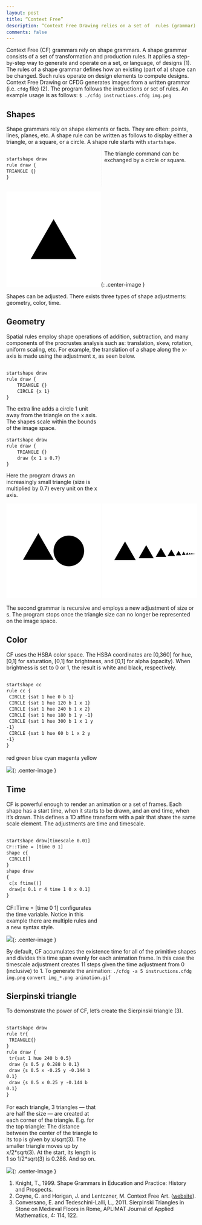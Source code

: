 ```yaml
---
layout: post
title: “Context Free”
description: “Context Free Drawing relies on a set of  rules (grammar) that the program uses to generates images.”
comments: false
---
```


Context Free (CF) grammars rely on shape grammars. A shape grammar consists of a set of transformation and production rules. It applies a step-by-step way to generate and operate on a set, or language, of designs (1). The rules of a shape grammar defines how an existing (part of a) shape can be changed. Such rules operate on design elements to compute designs. Context Free Drawing or CFDG generates images from a written grammar (i.e. `cfdg` file) (2). The program follows the instructions or set of rules. 
An example usage is as follows: `$ ./cfdg instructions.cfdg img.png`


## Shapes
Shape grammars rely on shape elements or facts. They are often: points, lines, planes, etc. A shape rule can be written as follows to display either a triangle, or a square, or a circle. A shape rule starts with `startshape`.

<div style="-webkit-column-count: 2; -moz-column-count: 2; column-count: 2; -webkit-column-rule: 1px dotted #e0e0e0; -moz-column-rule: 1px dotted #e0e0e0; column-rule: 1px dotted #e0e0e0;">
    <div style="display: inline-block;">
        <pre><code class="language-c">startshape draw
rule draw { 
TRIANGLE {} 
}</code></pre>
		</div>
		<div>The triangle command can be exchanged by a circle or square.</div>
</div>

![](/images/fig1.png){: .center-image }

<div style="display: inline-block;">
Shapes can be adjusted. There exists three types of shape adjustments: geometry, color, time.
</div>


## Geometry
Spatial rules employ shape operations of addition, subtraction, and many components of the procrustes analysis such as: translation, skew, rotation, uniform scaling, etc. For example, the translation of a shape along the x-axis is made using the adjustment x, as seen below.
 
<div style="-webkit-column-count: 2; -moz-column-count: 2; column-count: 2; -webkit-column-rule: 1px dotted #e0e0e0; -moz-column-rule: 1px dotted #e0e0e0; column-rule: 1px dotted #e0e0e0;">
    <div style="display: inline-block;">
        <pre><code class="language-c">startshape draw
rule draw {
	TRIANGLE {}    
	CIRCLE {x 1}
}</code></pre>
The extra line adds a circle 1 unit away from the triangle on the x axis. The shapes scale within the bounds of the image space.
    </div>
    <div style="display: inline-block;">
        <pre><code class="language-c">startshape draw
rule draw {
	TRIANGLE {}  
	draw {x 1 s 0.7}
}</code></pre>
Here the program draws an increasingly small triangle (size is multiplied by 0.7) every unit on the x axis. 
    </div>
</div>

![](/images/fig2.png) ![](/images/fig3.png)

The second grammar is recursive and employs a new adjustment of size or s. The program stops once the triangle size can no longer be represented on the image space.

## Color
CF uses the HSBA color space. The HSBA coordinates are [0,360] for hue, [0,1] for saturation, [0,1] for brightness, and [0,1] for alpha (opacity). When brightness is set to 0 or 1, the result is white and black, respectively.

<div style="-webkit-column-count: 2; -moz-column-count: 2; column-count: 2; -webkit-column-rule: 1px dotted #e0e0e0; -moz-column-rule: 1px dotted #e0e0e0; column-rule: 1px dotted #e0e0e0;">
    <div style="display: inline-block;">
        <pre><code class="language-c">startshape cc
rule cc {
 CIRCLE {sat 1 hue 0 b 1}  
 CIRCLE {sat 1 hue 120 b 1 x 1}  
 CIRCLE {sat 1 hue 240 b 1 x 2} 
 CIRCLE {sat 1 hue 180 b 1 y -1} 
 CIRCLE {sat 1 hue 300 b 1 x 1 y -1} 
 CIRCLE {sat 1 hue 60 b 1 x 2 y -1} 
}</code></pre>
		</div>
    <div style="display: inline-block;">
		red
		green
		blue
		cyan
		magenta
		yellow
    </div>
</div>

![](https://ghattab.github.io/images/fig4.png){: .center-image }

## Time
CF is powerful enough to render an animation or a set of frames. Each shape has a start time, when it starts to be drawn, and an end time, when it’s drawn. This defines a 1D affine transform with a pair that share the same scale element. The adjustments are time and timescale.

<div style="-webkit-column-count: 2; -moz-column-count: 2; column-count: 2; -webkit-column-rule: 1px dotted #e0e0e0; -moz-column-rule: 1px dotted #e0e0e0; column-rule: 1px dotted #e0e0e0;">
    <div style="display: inline-block;">
        <pre><code class="language-c">startshape draw[timescale 0.01]
CF::Time = [time 0 1] 
shape c{
 CIRCLE[]
}
shape draw
{
 c[x ftime()]
 draw[x 0.1 r 4 time 1 0 x 0.1]
}</code></pre>  
    </div>
    <div style="display: inline-block;">
        CF::Time = [time 0 1] configurates the time variable. Notice in this example there are multiple rules and a new syntax style.
    </div>
</div>

![](https://ghattab.github.io/images/fig5.gif){: .center-image }

By default, CF accumulates the existence time for all of the primitive shapes and divides this time span evenly for each animation frame. In this case the timescale adjustment creates 11 steps given the time adjustment from 0 (inclusive) to 1. To generate the animation: 
`./cfdg -a 5 instructions.cfdg img.png`
`convert img_*.png animation.gif`

## Sierpinski triangle
To demonstrate the power of CF, let’s create the Sierpinski triangle (3). 

<div style="-webkit-column-count: 2; -moz-column-count: 2; column-count: 2; -webkit-column-rule: 1px dotted #e0e0e0; -moz-column-rule: 1px dotted #e0e0e0; column-rule: 1px dotted #e0e0e0;">
    <div style="display: inline-block;">
        <pre><code class="language-c">startshape draw
rule tr{
 TRIANGLE{}
}
rule draw {
 tr{sat 1 hue 240 b 0.5}
 draw {s 0.5 y 0.288 b 0.1}
 draw {s 0.5 x -0.25 y -0.144 b 0.1}
 draw {s 0.5 x 0.25 y -0.144 b 0.1}
}</code></pre>
		</div>
    <div style="display: inline-block;">
For each triangle, 3 triangles — that are half the size — are created at each corner of the triangle. E.g. for the top triangle: The distance between the center of the triangle to its top is given by x/sqrt(3). The smaller triangle moves up by x/2*sqrt(3). At the start, its length is 1 so 1/2*sqrt(3) is 0.288. And so on.
    </div>
</div>

![](https://ghattab.github.io/images/fig6.png){: .center-image }


1. Knight, T., 1999. Shape Grammars in Education and Practice: History and Prospects.
2. Coyne, C. and Horigan, J. and Lentczner, M. Context Free Art. ([website](https://www.contextfreeart.org/)).
3. Conversano, E. and Tedeschini-Lalli, L., 2011. Sierpinski Triangles in Stone on Medieval Floors in Rome, APLIMAT Journal of Applied Mathematics, 4: 114, 122.